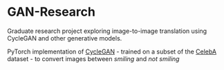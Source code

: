 # GAN-Research
Graduate research project exploring image-to-image translation using CycleGAN and other generative models.

PyTorch implementation of [CycleGAN](https://arxiv.org/abs/1703.10593) - trained on a subset of the [CelebA](http://mmlab.ie.cuhk.edu.hk/projects/CelebA.html) dataset - to convert images between *smiling* and *not smiling*
